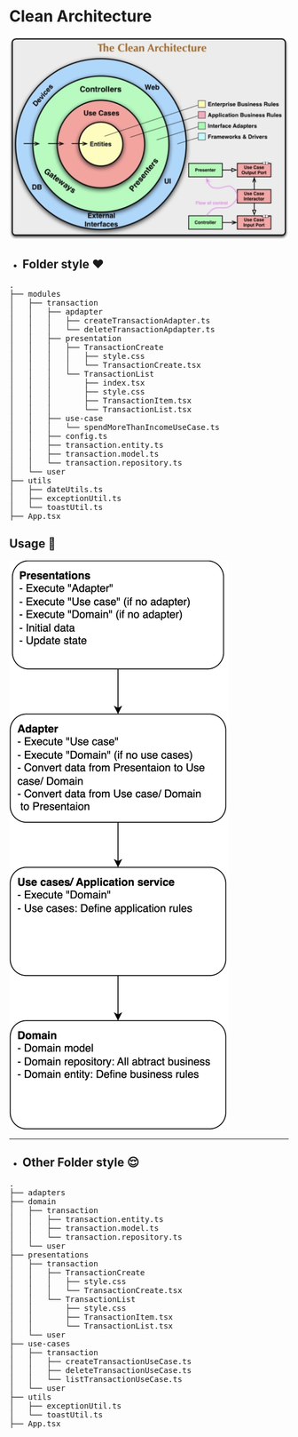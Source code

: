 # Clean Architecture
<img src="./clean-architecture.webp"/>

- ## Folder style ❤️
<pre>
.
├── modules
│   ├── transaction
│   │   ├── apdapter
│   │   │   ├── createTransactionAdapter.ts
│   │   │   └── deleteTransactionApdapter.ts
│   │   ├── presentation
│   │   │   ├── TransactionCreate
│   │   │   │   ├── style.css
│   │   │   │   └── TransactionCreate.tsx
│   │   │   └── TransactionList
│   │   │       ├── index.tsx
│   │   │       ├── style.css
│   │   │       ├── TransactionItem.tsx
│   │   │       └── TransactionList.tsx
│   │   ├── use-case
│   │   │   └── spendMoreThanIncomeUseCase.ts
│   │   ├── config.ts
│   │   ├── transaction.entity.ts
│   │   ├── transaction.model.ts
│   │   └── transaction.repository.ts
│   └── user
├── utils
│   ├── dateUtils.ts
│   ├── exceptionUtil.ts
│   └── toastUtil.ts
├── App.tsx
</pre>

## Usage 💪

<img src="./Clean-architecture-usage.png"/>


--- 
- ## Other Folder style 😌
<pre>
.
├── adapters
├── domain
│   ├── transaction
│   │   ├── transaction.entity.ts
│   │   ├── transaction.model.ts
│   │   └── transaction.repository.ts
│   └── user
├── presentations
│   ├── transaction
│   │   ├── TransactionCreate
│   │   │   ├── style.css
│   │   │   └── TransactionCreate.tsx
│   │   └── TransactionList
│   │       ├── style.css
│   │       ├── TransactionItem.tsx
│   │       └── TransactionList.tsx
│   └── user
├── use-cases
│   ├── transaction
│   │   ├── createTransactionUseCase.ts
│   │   ├── deleteTransactionUseCase.ts
│   │   └── listTransactionUseCase.ts
│   └── user
├── utils
│   ├── exceptionUtil.ts
│   └── toastUtil.ts
├── App.tsx
</pre>